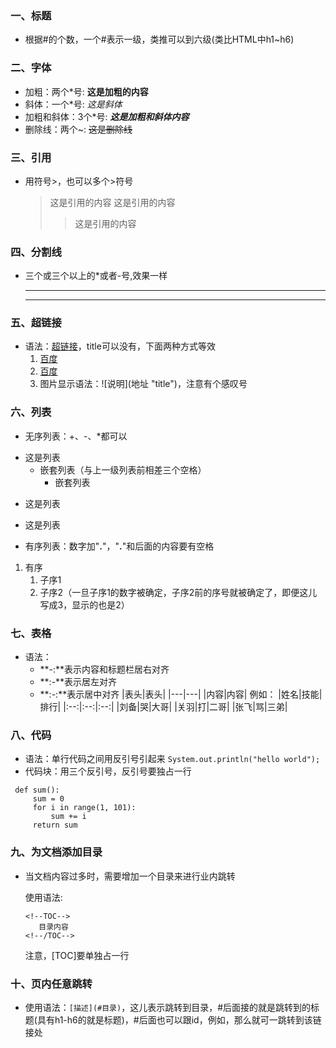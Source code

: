 ### 一、标题
- 根据#的个数，一个#表示一级，类推可以到六级(类比HTML中h1~h6)

### 二、字体
- 加粗：两个\*号: **这是加粗的内容**
- 斜体：一个\*号: *这是斜体*
- 加粗和斜体：3个\*号: ***这是加粗和斜体内容***
- 删除线：两个\~: ~~这是删除线~~

### 三、引用
- 用符号\>，也可以多个\>符号
  > 这是引用的内容
  > 这是引用的内容
  >
  > > 这是引用的内容

### 四、分割线
- 三个或三个以上的*或者-号,效果一样
  ***
  ----

### 五、超链接
- 语法：[超链接](超链接地址 "title")，title可以没有，下面两种方式等效
  1. [百度](http://www.baidu.com "百度")
  2. <a href="http://www.baidu.com" target="_blank" title="百度">百度</a>
  3. 图片显示语法：\!\[说明\](地址 "title")，注意有个感叹号

### 六、列表
- 无序列表：+、-、*都可以
 * 这是列表
    * 嵌套列表（与上一级列表前相差三个空格）
       * 嵌套列表
  - 这是列表
  + 这是列表
- 有序列表：数字加"**.**"，"**.**"和后面的内容要有空格
 1. 有序
     1. 子序1
     2. 子序2（一旦子序1的数字被确定，子序2前的序号就被确定了，即便这儿写成3，显示的也是2）

### 七、表格
- 语法：
   - **-:**表示内容和标题栏居右对齐
   - **:-**表示居左对齐
   - **:-:**表示居中对齐
  \|表头|表头|
  |---|---|
  |内容|内容|
  例如：
  |姓名|技能|排行|
  |:--:|:--:|:--:|
  |刘备|哭|大哥|
  |关羽|打|二哥|
  |张飞|骂|三弟|

### 八、代码
- 语法：单行代码之间用反引号引起来
  `System.out.println("hello world");`
- 代码块：用三个反引号，反引号要独占一行
 ```
  def sum():
      sum = 0
      for i in range(1, 101):
          sum += i
      return sum
 ```

### 九、为文档添加目录

- 当文档内容过多时，需要增加一个目录来进行业内跳转

  使用语法: 

  ```
  <!--TOC-->
     目录内容
  <!--/TOC-->
  ```
  
  注意，[TOC]要单独占一行


### 十、页内任意跳转

- 使用语法：`[描述](#目录)`，这儿表示跳转到目录，#后面接的就是跳转到的标题(具有h1-h6的就是标题)，#后面也可以跟id，例如<a id="xxxx"></a>，那么就可一跳转到该链接处